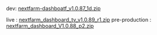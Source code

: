 dev: [nextfarm-dashboatf_v1.0.87_1d.zip](https://github.com/user-attachments/files/18273664/nextfarm-dashboatf_v1.0.87_1d.zip)


live :
[nextfarm_dashboard_tv_v1.0.89_r1.zip](https://github.com/user-attachments/files/18299170/nextfarm_dashboard_tv_v1.0.89_r1.zip)
pre-production : [nextfarm_dashboard_V1.0.88_p2.zip](https://github.com/user-attachments/files/18296915/nextfarm_dashboard_V1.0.88_p2.zip)
